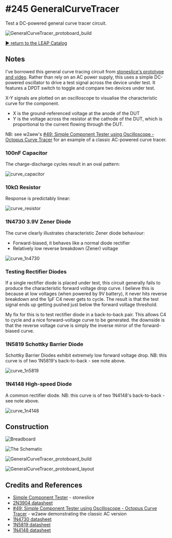# #245 GeneralCurveTracer

Test a DC-powered general curve tracer circuit.

![GeneralCurveTracer_protoboard_build](./assets/GeneralCurveTracer_protoboard_build.jpg?raw=true)


[:arrow_forward: return to the LEAP Catalog](http://leap.tardate.com)

## Notes

I've borrowed this general curve tracing circuit from [stoneslice's prototype and video](https://www.youtube.com/watch?v=_WQi8oKzsD8).
Rather than rely on an AC power supply, this uses a simple DC-powered oscillator to drive a test signal across the device under test.
It features a DPDT switch to toggle and compare two devices under test.

X-Y signals are plotted on an oscilloscope to visualise the characteristic curve for the component.

* X is the ground-referenced voltage at the anode of the DUT
* Y is the voltage across the resistor at the cathode of the DUT, which is proportional to the current flowing through the DUT.



NB: see w2aew's [#49: Simple Component Tester using Oscilloscope - Octopus Curve Tracer](https://www.youtube.com/watch?v=Gwo3pEH7hUE) for an example of a classic AC-powered curve tracer.


### 100nF Capacitor

The charge-discharge cycles result in an oval pattern:

![curve_capacitor](./assets/curve_capacitor.gif?raw=true)

### 10kΩ Resistor

Response is predictably linear:

![curve_resistor](./assets/curve_resistor.gif?raw=true)

### 1N4730 3.9V Zener Diode

The curve clearly illustrates characteristic Zener diode behaviour:

* Forward-biased, it behaves like a normal diode rectifier
* Relatively low reverse breakdown (Zener) voltage

![curve_1n4730](./assets/curve_1n4730.gif?raw=true)

### Testing Rectifier Diodes

If a single rectifier diode is placed under test, this circuit generally fails to produce the characteristic forward voltage drop curve.
I believe this is because at low voltages (when powered by 9V battery), it never hits reverse breakdown and the 1µF C4 never gets to cycle.
The result is that the test signal ends up getting pushed just below the forward voltage threshold.

My fix for this is to test rectifier diode in a back-to-back pair. This allows C4 to cycle and a nice forward-voltage curve to be generated.
the downside is that the reverse voltage curve is simply the inverse mirror of the forward-biased curve.

### 1N5819 Schottky Barrier Diode

Schottky Barrier Diodes exhibit extremely low forward voltage drop.
NB: this curve is of two 1N5819's back-to-back - see note above.

![curve_1n5819](./assets/curve_1n5819.gif?raw=true)

### 1N4148 High-speed Diode

A common rectifier diode.
NB: this curve is of two 1N4148's back-to-back - see note above.

![curve_1n4148](./assets/curve_1n4148.gif?raw=true)


## Construction

![Breadboard](./assets/GeneralCurveTracer_bb.jpg?raw=true)

![The Schematic](./assets/GeneralCurveTracer_schematic.jpg?raw=true)

![GeneralCurveTracer_protoboard_build](./assets/GeneralCurveTracer_protoboard_build.jpg?raw=true)

![GeneralCurveTracer_protoboard_layout](./assets/GeneralCurveTracer_protoboard_layout.jpg?raw=true)

## Credits and References
* [Simple Component Tester](https://www.youtube.com/watch?v=_WQi8oKzsD8) - stoneslice
* [2N3904 datasheet](http://www.futurlec.com/Transistors/2N3904.shtml)
* [#49: Simple Component Tester using Oscilloscope - Octopus Curve Tracer](https://www.youtube.com/watch?v=Gwo3pEH7hUE) - w2aew demonstrating the classic AC version
* [1N4730 datasheet](http://www.futurlec.com/Diodes/1N4730.shtml)
* [1N5819 datasheet](http://www.futurlec.com/Diodes/1N5819.shtml)
* [1N4148 datasheet](http://www.futurlec.com/Diodes/1N4148.shtml)
